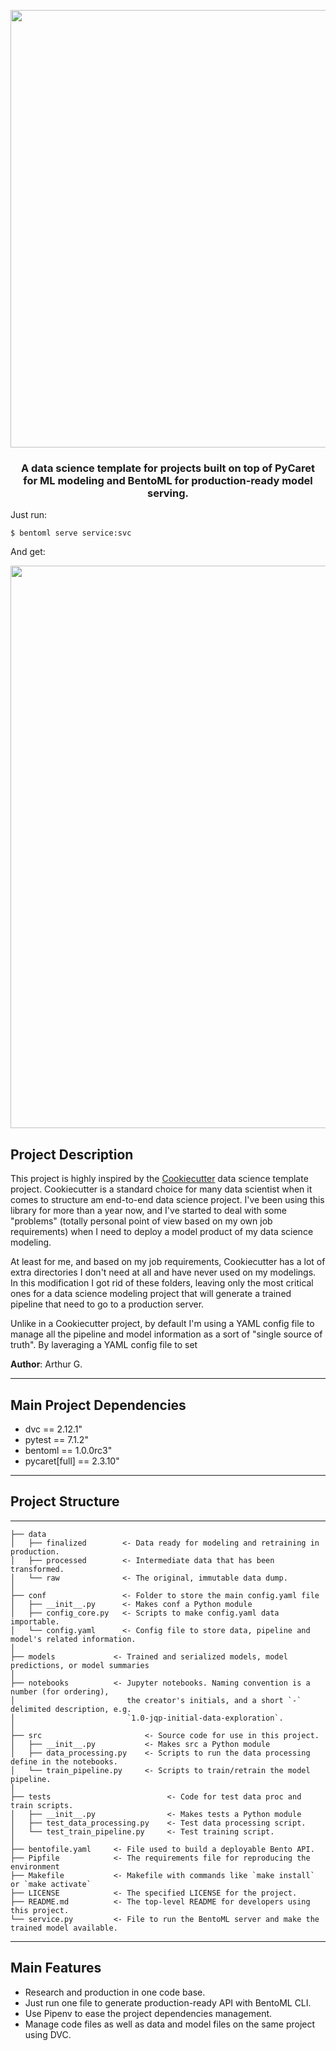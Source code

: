 <p align="center">
<img src="https://i.ibb.co/c2ZRy10/pycaret-bentoml-repo-logo.png" width="700" />
</p>

<h3 align="center">
    <b>
        A data science template for projects built on top of PyCaret <br> 
        for ML modeling and BentoML for production-ready model serving.
    </b>
</h3>

Just run:
```
$ bentoml serve service:svc
```

And get:
<p align="center">
<img src="https://i.ibb.co/HgQyfZr/bentoml-uber-fare.png" width="900" />
</p>

## Project Description
This project is highly inspired by the <a href="https://github.com/cookiecutter/cookiecutter" target="blank">Cookiecutter</a> data science template project. Cookiecutter is a standard choice for many data scientist when it comes to structure am end-to-end data science project. I've been using this library for more than a year now, and I've started to deal with some "problems" (totally personal point of view based on my own job requirements) when I need to deploy a model product of my data science modeling.

At least for me, and based on my job requirements, Cookiecutter has a lot of extra directories I don't need at all and have never used on my modelings. In this modification I got rid of these folders, leaving only the most critical ones for a data science modeling project that will generate a trained pipeline that need to go to a production server.

Unlike in a Cookiecutter project, by default I'm using a YAML config file to manage all the pipeline and model information as a sort of "single source of truth". By laveraging a YAML config file to set 

**Author**: Arthur G.
***

## Main Project Dependencies
+ dvc == 2.12.1"
+ pytest == 7.1.2"
+ bentoml == 1.0.0rc3"
+ pycaret[full] == 2.3.10"
***

## Project Structure
------------
    ├── data
    │   ├── finalized        <- Data ready for modeling and retraining in production.
    │   ├── processed        <- Intermediate data that has been transformed.
    │   └── raw              <- The original, immutable data dump.
    │
    ├── conf                 <- Folder to store the main config.yaml file
    │   ├── __init__.py      <- Makes conf a Python module
    │   ├── config_core.py   <- Scripts to make config.yaml data importable. 
    │   └── config.yaml      <- Config file to store data, pipeline and model's related information.
    │
    ├── models             <- Trained and serialized models, model predictions, or model summaries
    │
    ├── notebooks          <- Jupyter notebooks. Naming convention is a number (for ordering),
    │                         the creator's initials, and a short `-` delimited description, e.g.
    │                         `1.0-jqp-initial-data-exploration`.
    │
    ├── src                       <- Source code for use in this project.
    │   ├── __init__.py           <- Makes src a Python module
    │   ├── data_processing.py    <- Scripts to run the data processing define in the notebooks.
    │   └── train_pipeline.py     <- Scripts to train/retrain the model pipeline.
    │
    ├── tests                          <- Code for test data proc and train scripts.
    │   ├── __init__.py                <- Makes tests a Python module
    │   ├── test_data_processing.py    <- Test data processing script.
    │   └── test_train_pipeline.py     <- Test training script.
    │
    ├── bentofile.yaml     <- File used to build a deployable Bento API.
    ├── Pipfile            <- The requirements file for reproducing the environment
    ├── Makefile           <- Makefile with commands like `make install` or `make activate`
    ├── LICENSE            <- The specified LICENSE for the project.
    ├── README.md          <- The top-level README for developers using this project.
    └── service.py         <- File to run the BentoML server and make the trained model available.
--------

## Main Features
+ Research and production in one code base.
+ Just run one file to generate production-ready API with BentoML CLI.
+ Use Pipenv to ease the project dependencies management.
+ Manage code files as well as data and model files on the same project using DVC.